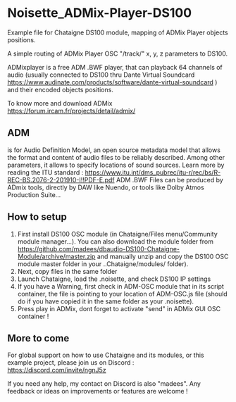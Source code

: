 # Noisette_ADMix-Player-DS100
Example file for Chataigne DS100 module, mapping of ADMix Player objects positions.

A simple routing of ADMix Player OSC "/track/" x, y, z parameters to DS100.

ADMixplayer is a free ADM .BWF player, that can playback 64 channels of audio (usually connected to DS100 thru Dante Virtual Soundcard https://www.audinate.com/products/software/dante-virtual-soundcard ) and their encoded objects positions.

To know more and download ADMix https://forum.ircam.fr/projects/detail/admix/

## ADM
is for Audio Definition Model, an open source metadata model that allows the format and content of audio files to be reliably described. 
Among other parameters, it allows to specify locations of sound sources.
Learn more by reading the ITU standard : https://www.itu.int/dms_pubrec/itu-r/rec/bs/R-REC-BS.2076-2-201910-I!!PDF-E.pdf
ADM .BWF Files can be produced by ADmix tools, directly by DAW like Nuendo, or tools like Dolby Atmos Production Suite...

## How to setup
1. First install DS100 OSC module (in Chataigne/Files menu/Community module manager...). You can also download the module folder from https://github.com/madees/dbaudio-DS100-Chataigne-Module/archive/master.zip and manually unzip and copy the DS100 OSC module master folder in your ..Chataigne/modules/ folder).
2. Next, copy files in the same folder
3. Launch Chataigne, load the .noisette, and check DS100 IP settings
4. If you have a Warning, first check in ADM-OSC module that in its script container, the file is pointing to your location of ADM-OSC.js file (should do if you have copied it in the same folder as your .noisette).
5. Press play in ADMix, dont forget to activate "send" in ADMix GUI OSC container !

## More to come
For global support on how to use Chataigne and its modules, or this example project, please join us on Discord : https://discord.com/invite/ngnJ5z 

If you need any help, my contact on Discord is also "madees". Any feedback or ideas on improvements or features are welcome !
